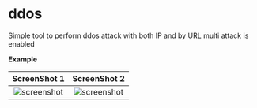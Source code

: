 # ddos
Simple tool to perform ddos attack with both IP and by URL  multi attack is enabled 

**Example**

ScreenShot 1               |  ScreenShot 2               
:-------------------------:|:-------------------------:  
![screenshot](step.jpg)  |  ![screenshot](step1.jpg)

